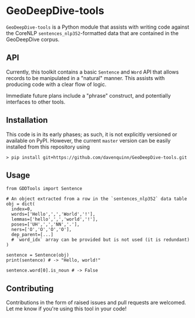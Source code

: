 # GeoDeepDive-tools

`GeoDeepDive-tools` is a Python module that assists with writing
code against the CoreNLP `sentences_nlp352`-formatted
data that are contained in the GeoDeepDive corpus.

## API

Currently, this toolkit contains a basic `Sentence` and `Word` API that allows
records to be manipulated in a "natural" manner. This assists with producing
code with a clear flow of logic.

Immediate future plans include a "phrase" construct, and potentially interfaces
to other tools.

## Installation

This code is in its early phases; as such, it is not explicitly versioned or
available on PyPI. However, the current `master` version can be easily installed
from this repository using

```
> pip install git+https://github.com/davenquinn/GeoDeepDive-tools.git
```

## Usage

```
from GDDTools import Sentence

# An object extracted from a row in the `sentences_nlp352` data table
obj = dict(
  index=0,
  words=['Hello',',','World','!'],
  lemmas=['hello',',','world','!'],
  poses=['UH',',','NN','.'],
  ners=['O','O','O','O'],
  dep_parent=[...]
  # `word_idx` array can be provided but is not used (it is redundant)
)

sentence = Sentence(obj)
print(sentence) # -> "Hello, world!"

sentence.word[0].is_noun # -> False

```

## Contributing

Contributions in the form of raised issues and pull requests are welcomed. Let
me know if you're using this tool in your code!
